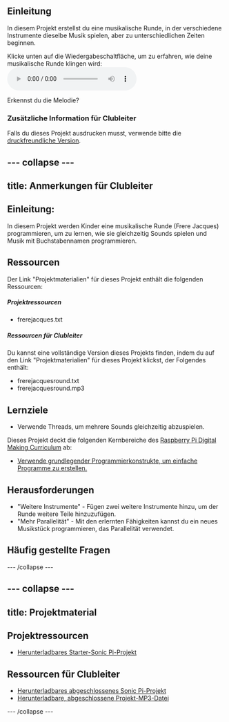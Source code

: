 ## Einleitung

In diesem Projekt erstellst du eine musikalische Runde, in der verschiedene Instrumente dieselbe Musik spielen, aber zu unterschiedlichen Zeiten beginnen.

<div id="audio-preview" class="pdf-hidden">
  Klicke unten auf die Wiedergabeschaltfläche, um zu erfahren, wie deine musikalische Runde klingen wird: 
  <audio controls preload> <source src="resources/frerejacquesround.mp3" type="audio/mpeg"> Dein Browser unterstützt das <code>Audio-</code> Element nicht. </audio>
</div>

Erkennst du die Melodie?

### Zusätzliche Information für Clubleiter

Falls du dieses Projekt ausdrucken musst, verwende bitte die [druckfreundliche Version](https://projects.raspberrypi.org/de-DE/projects/musical-round/print).

--- collapse ---
---
title: Anmerkungen für Clubleiter
---

## Einleitung:

In diesem Projekt werden Kinder eine musikalische Runde (Frere Jacques) programmieren, um zu lernen, wie sie gleichzeitig Sounds spielen und Musik mit Buchstabennamen programmieren.

## Ressourcen

Der Link "Projektmaterialien" für dieses Projekt enthält die folgenden Ressourcen:

##### Projektressourcen

* frerejacques.txt

##### Ressourcen für Clubleiter

Du kannst eine vollständige Version dieses Projekts finden, indem du auf den Link "Projektmaterialien" für dieses Projekt klickst, der Folgendes enthält:

* frerejacquesround.txt
* frerejacquesround.mp3

## Lernziele

* Verwende Threads, um mehrere Sounds gleichzeitig abzuspielen.

Dieses Projekt deckt die folgenden Kernbereiche des [Raspberry Pi Digital Making Curriculum](http://rpf.io/curriculum) ab:

* [Verwende grundlegender Programmierkonstrukte, um einfache Programme zu erstellen.](https://www.raspberrypi.org/curriculum/programming/creator)

## Herausforderungen

* "Weitere Instrumente" - Fügen zwei weitere Instrumente hinzu, um der Runde weitere Teile hinzuzufügen.
* "Mehr Parallelität" - Mit den erlernten Fähigkeiten kannst du ein neues Musikstück programmieren, das Parallelität verwendet.

## Häufig gestellte Fragen

--- /collapse ---

--- collapse ---
---
title: Projektmaterial
---

## Projektressourcen

* [Herunterladbares Starter-Sonic Pi-Projekt](resources/frerejacques.txt)

## Ressourcen für Clubleiter

* [Herunterladbares abgeschlossenes Sonic Pi-Projekt](resources/frerejacquesround.txt)
* [Herunterladbare, abgeschlossene Projekt-MP3-Datei](resources/frerejacquesround.mp3)

--- /collapse ---
